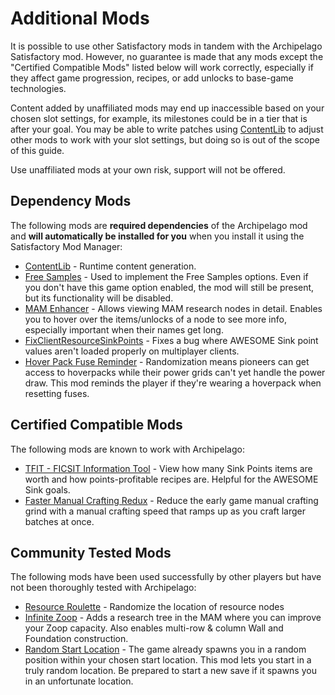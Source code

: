 # Additional Mods

It is possible to use other Satisfactory mods in tandem with the Archipelago Satisfactory mod.
However, no guarantee is made that any mods except the "Certified Compatible Mods" listed below will work correctly,
especially if they affect game progression, recipes, or add unlocks to base-game technologies.

Content added by unaffiliated mods may end up inaccessible based on your chosen slot settings,
for example, its milestones could be in a tier that is after your goal.
You may be able to write patches using [ContentLib](https://ficsit.app/mod/ContentLib)
to adjust other mods to work with your slot settings,
but doing so is out of the scope of this guide.

Use unaffiliated mods at your own risk, support will not be offered.

## Dependency Mods

The following mods are **required dependencies** of the Archipelago mod and **will automatically be installed for you**
when you install it using the Satisfactory Mod Manager:

- [ContentLib](https://ficsit.app/mod/ContentLib) - Runtime content generation.
- [Free Samples](https://ficsit.app/mod/FreeSamples) - Used to implement the Free Samples options. Even if you don't have this game option enabled, the mod will still be present, but its functionality will be disabled.
- [MAM Enhancer](https://ficsit.app/mod/MAMTips) - Allows viewing MAM research nodes in detail. Enables you to hover over the items/unlocks of a node to see more info, especially important when their names get long.
- [FixClientResourceSinkPoints](https://ficsit.app/mod/FixClientResourceSinkPoints) - Fixes a bug where AWESOME Sink point values aren't loaded properly on multiplayer clients.
- [Hover Pack Fuse Reminder](https://ficsit.app/mod/HoverpackFuseReminder) - Randomization means pioneers can get access to hoverpacks while their power grids can't yet handle the power draw. This mod reminds the player if they're wearing a hoverpack when resetting fuses.

## Certified Compatible Mods

The following mods are known to work with Archipelago:

- [TFIT - FICSIT Information Tool](https://ficsit.app/mod/TFIT) - View how many Sink Points items are worth and how points-profitable recipes are. Helpful for the AWESOME Sink goals.
- [Faster Manual Crafting Redux](https://ficsit.app/mod/FasterManualCraftingRedux) - Reduce the early game manual crafting grind with a manual crafting speed that ramps up as you craft larger batches at once.

## Community Tested Mods

The following mods have been used successfully by other players but have not been thoroughly tested with Archipelago:

- [Resource Roulette](https://ficsit.app/mod/ResourceRoulette) - Randomize the location of resource nodes
- [Infinite Zoop](https://ficsit.app/mod/InfiniteZoop) - Adds a research tree in the MAM where you can improve your Zoop capacity. Also enables multi-row & column Wall and Foundation construction.
- [Random Start Location](https://ficsit.app/mod/RandomStart) - The game already spawns you in a random position within your chosen start location. This mod lets you start in a truly random location. Be prepared to start a new save if it spawns you in an unfortunate location.
